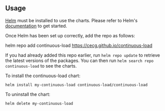 ## Usage

[Helm](https://helm.sh) must be installed to use the charts.  Please refer to
Helm's [documentation](https://helm.sh/docs) to get started.

Once Helm has been set up correctly, add the repo as follows:

  helm repo add continuous-load https://cecg.github.io/continuous-load

If you had already added this repo earlier, run `helm repo update` to retrieve
the latest versions of the packages.  You can then run `helm search repo
continuous-load` to see the charts.

To install the continuous-load chart:

    helm install my-continuous-load continuous-load/continuous-load

To uninstall the chart:

    helm delete my-continuous-load